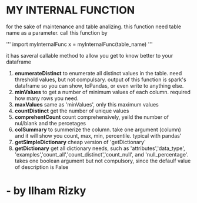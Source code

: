 # MY INTERNAL FUNCTION
for the sake of maintenance and table analizing. this function need table name as a parameter. call this function by

'''
import myInternalFunc
x = myInternalFunc(table_name)
'''

it has saveral callable method to allow you get to know better to your dataframe 
1. **enumerateDistinct**
to enumerate all distinct values in the table. need threshold values, but not compulsary. output of this function is spark's dataframe so you can show, toPandas, or even write to anything else. 
2. **minValues**
to get a number of minimum values of each column. required how many rows you need.
3. **maxValues**
same as 'minValues', only this maximum values
4. **countDistinct**
get the number of unique values
5. **comprehentCount**
count comprehensively, yeild the number of nul/blank and the percetages
6. **colSummary**
to summerize the column. take one argument (column) and it will show you count, max, min, percentile. typical with pandas'
7. **getSimpleDictionary**
cheap version of 'getDictionary'
8. **getDictionary**
get all dictionary needs, such as 'attributes','data_type', 'examples','count_all','count_distinct','count_null', and 'null_percentage'. takes one boolean argument but not compulsory, since the defaulf value of description is False

# - by Ilham Rizky
